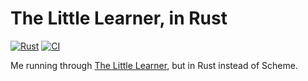 # The Little Learner, in Rust

[![Rust](https://github.com/Smaug123/little_learner/actions/workflows/rust.yml/badge.svg)](https://github.com/Smaug123/little_learner/actions/workflows/rust.yml)
[![CI](https://woodpecker.patrickstevens.co.uk/api/badges/patrick/little_learner/status.svg)](https://woodpecker.patrickstevens.co.uk/api/badges/patrick/little_learner/status.svg)

Me running through [The Little Learner](https://www.thelittlelearner.com/),
but in Rust instead of Scheme.
